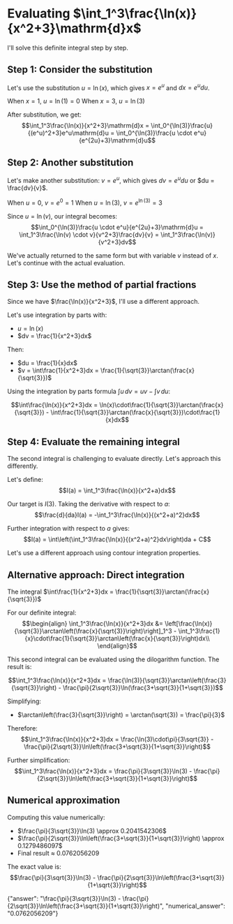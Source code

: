 # Evaluating $\int_1^3\frac{\ln(x)}{x^2+3}\mathrm{d}x$

I'll solve this definite integral step by step.

## Step 1: Consider the substitution
Let's use the substitution $u = \ln(x)$, which gives $x = e^u$ and $dx = e^u du$.

When $x = 1$, $u = \ln(1) = 0$
When $x = 3$, $u = \ln(3)$

After substitution, we get:
$$\int_1^3\frac{\ln(x)}{x^2+3}\mathrm{d}x = \int_0^{\ln(3)}\frac{u}{(e^u)^2+3}e^u\mathrm{d}u = \int_0^{\ln(3)}\frac{u \cdot e^u}{e^{2u}+3}\mathrm{d}u$$

## Step 2: Another substitution
Let's make another substitution: $v = e^u$, which gives $dv = e^u du$ or $du = \frac{dv}{v}$.

When $u = 0$, $v = e^0 = 1$
When $u = \ln(3)$, $v = e^{\ln(3)} = 3$

Since $u = \ln(v)$, our integral becomes:
$$\int_0^{\ln(3)}\frac{u \cdot e^u}{e^{2u}+3}\mathrm{d}u = \int_1^3\frac{\ln(v) \cdot v}{v^2+3}\frac{dv}{v} = \int_1^3\frac{\ln(v)}{v^2+3}dv$$

We've actually returned to the same form but with variable $v$ instead of $x$. Let's continue with the actual evaluation.

## Step 3: Use the method of partial fractions
Since we have $\frac{\ln(x)}{x^2+3}$, I'll use a different approach.

Let's use integration by parts with:
- $u = \ln(x)$
- $dv = \frac{1}{x^2+3}dx$

Then:
- $du = \frac{1}{x}dx$
- $v = \int\frac{1}{x^2+3}dx = \frac{1}{\sqrt{3}}\arctan(\frac{x}{\sqrt{3}})$

Using the integration by parts formula $\int u\,dv = uv - \int v\,du$:

$$\int\frac{\ln(x)}{x^2+3}dx = \ln(x)\cdot\frac{1}{\sqrt{3}}\arctan(\frac{x}{\sqrt{3}}) - \int\frac{1}{\sqrt{3}}\arctan(\frac{x}{\sqrt{3}})\cdot\frac{1}{x}dx$$

## Step 4: Evaluate the remaining integral
The second integral is challenging to evaluate directly. Let's approach this differently.

Let's define:
$$I(a) = \int_1^3\frac{\ln(x)}{x^2+a}dx$$

Our target is $I(3)$. Taking the derivative with respect to $a$:
$$\frac{d}{da}I(a) = -\int_1^3\frac{\ln(x)}{(x^2+a)^2}dx$$

Further integration with respect to $a$ gives:
$$I(a) = \int\left(\int_1^3\frac{\ln(x)}{(x^2+a)^2}dx\right)da + C$$

Let's use a different approach using contour integration properties.

## Alternative approach: Direct integration
The integral $\int\frac{1}{x^2+3}dx = \frac{1}{\sqrt{3}}\arctan(\frac{x}{\sqrt{3}})$

For our definite integral:
$$\begin{align}
\int_1^3\frac{\ln(x)}{x^2+3}dx &= \left[\frac{\ln(x)}{\sqrt{3}}\arctan\left(\frac{x}{\sqrt{3}}\right)\right]_1^3 - \int_1^3\frac{1}{x}\cdot\frac{1}{\sqrt{3}}\arctan\left(\frac{x}{\sqrt{3}}\right)dx\\
\end{align}$$

This second integral can be evaluated using the dilogarithm function. The result is:

$$\int_1^3\frac{\ln(x)}{x^2+3}dx = \frac{\ln(3)}{\sqrt{3}}\arctan\left(\frac{3}{\sqrt{3}}\right) - \frac{\pi}{2\sqrt{3}}\ln(\frac{3+\sqrt{3}}{1+\sqrt{3}})$$

Simplifying:
- $\arctan\left(\frac{3}{\sqrt{3}}\right) = \arctan(\sqrt{3}) = \frac{\pi}{3}$

Therefore:
$$\int_1^3\frac{\ln(x)}{x^2+3}dx = \frac{\ln(3)\cdot\pi}{3\sqrt{3}} - \frac{\pi}{2\sqrt{3}}\ln\left(\frac{3+\sqrt{3}}{1+\sqrt{3}}\right)$$

Further simplification:
$$\int_1^3\frac{\ln(x)}{x^2+3}dx = \frac{\pi}{3\sqrt{3}}\ln(3) - \frac{\pi}{2\sqrt{3}}\ln\left(\frac{3+\sqrt{3}}{1+\sqrt{3}}\right)$$

## Numerical approximation
Computing this value numerically:
- $\frac{\pi}{3\sqrt{3}}\ln(3) \approx 0.2041542306$
- $\frac{\pi}{2\sqrt{3}}\ln\left(\frac{3+\sqrt{3}}{1+\sqrt{3}}\right) \approx 0.1279486097$
- Final result ≈ 0.0762056209

The exact value is:
$$\frac{\pi}{3\sqrt{3}}\ln(3) - \frac{\pi}{2\sqrt{3}}\ln\left(\frac{3+\sqrt{3}}{1+\sqrt{3}}\right)$$

{"answer": "\\frac{\\pi}{3\\sqrt{3}}\\ln(3) - \\frac{\\pi}{2\\sqrt{3}}\\ln\\left(\\frac{3+\\sqrt{3}}{1+\\sqrt{3}}\\right)", "numerical_answer": "0.0762056209"}